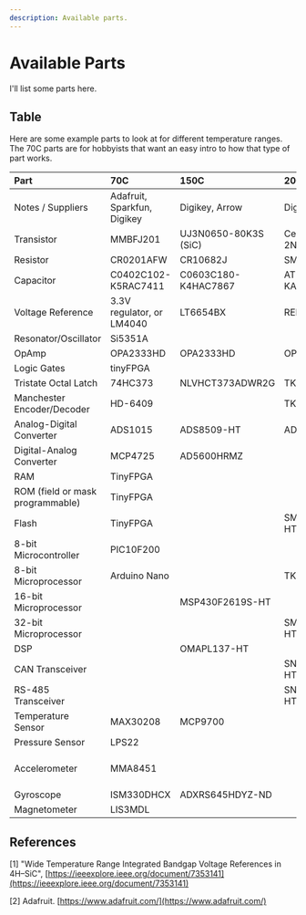 ```yaml
---
description: Available parts.
---
```


# Available Parts

I'll list some parts here.

## Table

Here are some example parts to look at for different temperature ranges. The 70C parts are for hobbyists that want an easy intro to how that type of part works.

| Part | 70C | 150C | 200C | 300C | 400C | 500C |
| :--- | :--- | :--- | :--- | :--- | :--- | :--- |
| Notes / Suppliers | Adafruit, Sparkfun, Digikey | Digikey, Arrow | Digikey, Arrow | Digikey, Arrow | Raytheon Sic, Univ. Arkansas | NASA Glenn SiC |
| Transistor | MMBFJ201 | UJ3N0650-80K3S \(SiC\) | Central Semi 2N4858 |  |  | SiC JFET |
| Resistor | CR0201AFW | CR10682J | SMF212KJT | CHR0805H |  | SiC n-layer |
| Capacitor | C0402C102-K5RAC7411 | C0603C180-K4HAC7867 | AT143T105-KA12A |  |  | SiC m1-m2 |
| Voltage Reference | 3.3V regulator, or LM4040 | LT6654BX | REF5025-HT | Cissoid HELIOS - LDOP |  | SiC bandgap reference |
| Resonator/Oscillator | Si5351A |  |  |  |  |  |
| OpAmp | OPA2333HD | OPA2333HD | OPA2333SHKJ |  |  | SiC OpAmp |
| Logic Gates | tinyFPGA |  |  | TK22V10H |  | SiC NAND |
| Tristate Octal Latch | 74HC373 | NLVHCT373ADWR2G | TK74H373 |  |  |  |
| Manchester Encoder/Decoder | HD-6409 |  | TK15530 |  |  |  |
| Analog-Digital Converter | ADS1015 | ADS8509-HT | ADS1243-HT |  |  | SiC 4-bit |
| Digital-Analog Converter | MCP4725 | AD5600HRMZ |  |  |  | SiC 4-bit |
| RAM | TinyFPGA |  |  |  |  | SiC 4x4 |
| ROM \(field or mask programmable\) | TinyFPGA |  |  | TK23H256 |  |  |
| Flash | TinyFPGA |  | SM28VLT32-HT |  |  |  |
| 8-bit Microcontroller | PIC10F200 |  |  |  |  |  |
| 8-bit Microprocessor | Arduino Nano |  | TK89H51B |  |  |  |
| 16-bit Microprocessor |  | MSP430F2619S-HT |  |  |  |  |
| 32-bit Microprocessor |  |  | SM320F2812-HT |  |  |  |
| DSP |  | OMAPL137-HT |  |  |  |  |
| CAN Transceiver |  |  | SN65HVD233-HT |  |  |  |
| RS-485 Transceiver |  |  | SN65HVD11-HT |  |  |  |
| Temperature Sensor | MAX30208 | MCP9700 |  |  |  |  |
| Pressure Sensor | LPS22 |  |  |  |  |  |
| Accelerometer | MMA8451 |  |  |  |  | Sporian Capacitive Accelerometer |
| Gyroscope | ISM330DHCX | ADXRS645HDYZ-ND |  |  |  |  |
| Magnetometer | LIS3MDL |  |  |  |  |  |

## References

\[1\] "Wide Temperature Range Integrated Bandgap Voltage References in 4H–SiC", [https://ieeexplore.ieee.org/document/7353141](https://ieeexplore.ieee.org/document/7353141)

\[2\] Adafruit. [https://www.adafruit.com/](https://www.adafruit.com/)

